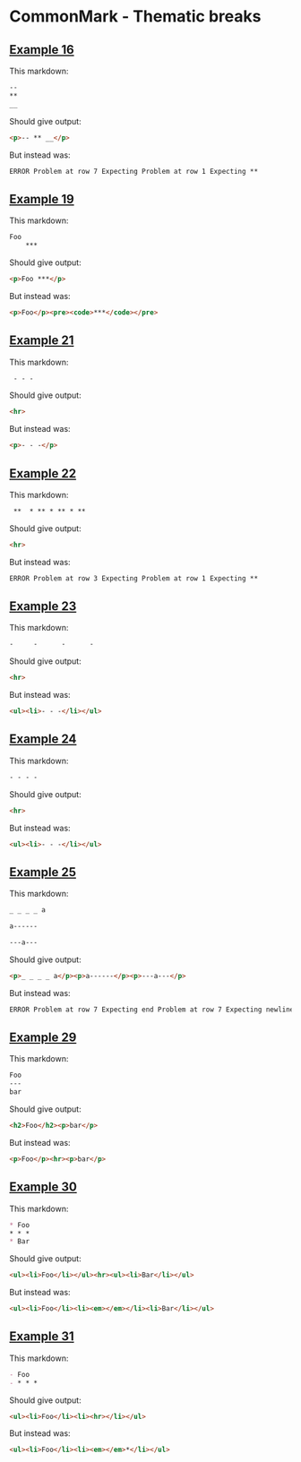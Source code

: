 # CommonMark - Thematic breaks

## [Example 16](https://spec.commonmark.org/0.29/#example-16)

This markdown:

```markdown
--
**
__

```

Should give output:

```html
<p>-- ** __</p>
```

But instead was:

```html
ERROR Problem at row 7 Expecting Problem at row 1 Expecting **
```
## [Example 19](https://spec.commonmark.org/0.29/#example-19)

This markdown:

```markdown
Foo
    ***

```

Should give output:

```html
<p>Foo ***</p>
```

But instead was:

```html
<p>Foo</p><pre><code>***</code></pre>
```
## [Example 21](https://spec.commonmark.org/0.29/#example-21)

This markdown:

```markdown
 - - -

```

Should give output:

```html
<hr>
```

But instead was:

```html
<p>- - -</p>
```
## [Example 22](https://spec.commonmark.org/0.29/#example-22)

This markdown:

```markdown
 **  * ** * ** * **

```

Should give output:

```html
<hr>
```

But instead was:

```html
ERROR Problem at row 3 Expecting Problem at row 1 Expecting **
```
## [Example 23](https://spec.commonmark.org/0.29/#example-23)

This markdown:

```markdown
-     -      -      -

```

Should give output:

```html
<hr>
```

But instead was:

```html
<ul><li>- - -</li></ul>
```
## [Example 24](https://spec.commonmark.org/0.29/#example-24)

This markdown:

```markdown
- - - -    

```

Should give output:

```html
<hr>
```

But instead was:

```html
<ul><li>- - -</li></ul>
```
## [Example 25](https://spec.commonmark.org/0.29/#example-25)

This markdown:

```markdown
_ _ _ _ a

a------

---a---

```

Should give output:

```html
<p>_ _ _ _ a</p><p>a------</p><p>---a---</p>
```

But instead was:

```html
ERROR Problem at row 7 Expecting end Problem at row 7 Expecting newline
```
## [Example 29](https://spec.commonmark.org/0.29/#example-29)

This markdown:

```markdown
Foo
---
bar

```

Should give output:

```html
<h2>Foo</h2><p>bar</p>
```

But instead was:

```html
<p>Foo</p><hr><p>bar</p>
```
## [Example 30](https://spec.commonmark.org/0.29/#example-30)

This markdown:

```markdown
* Foo
* * *
* Bar

```

Should give output:

```html
<ul><li>Foo</li></ul><hr><ul><li>Bar</li></ul>
```

But instead was:

```html
<ul><li>Foo</li><li><em></em></li><li>Bar</li></ul>
```
## [Example 31](https://spec.commonmark.org/0.29/#example-31)

This markdown:

```markdown
- Foo
- * * *

```

Should give output:

```html
<ul><li>Foo</li><li><hr></li></ul>
```

But instead was:

```html
<ul><li>Foo</li><li><em></em>*</li></ul>
```
